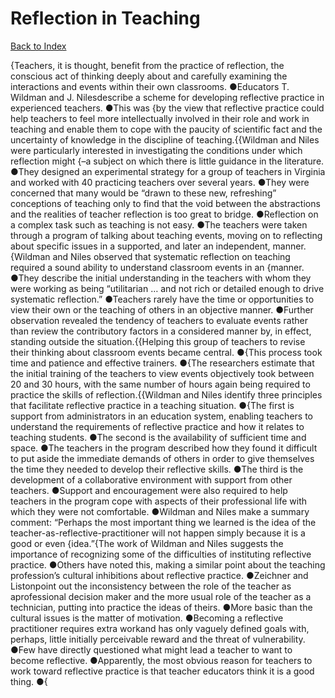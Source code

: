 # Reflection in Teaching
[Back to Index](https://github.com/windows10010/tpoExtractor/blob/master/README.md)

{Teachers, it is thought, benefit from the practice of reflection, the conscious act of thinking deeply about and carefully examining the interactions and events within their own classrooms. ●Educators T. Wildman and J. Nilesdescribe a scheme for developing reflective practice in experienced teachers. ●This was {by the view that reflective practice could help teachers to feel more intellectually involved in their role and work in teaching and enable them to cope with the paucity of scientific fact and the uncertainty of knowledge in the discipline of teaching.{{Wildman and Niles were particularly interested in investigating the conditions under which reflection might {–a subject on which there is little guidance in the literature. ●They designed an experimental strategy for a group of teachers in Virginia and worked with 40 practicing teachers over several years. ●They were concerned that many would be “drawn to these new, refreshing” conceptions of teaching only to find that the void between the abstractions and the realities of teacher reflection is too great to bridge. ●Reflection on a complex task such as teaching is not easy. ●The teachers were taken through a program of talking about teaching events, moving on to reflecting about specific issues in a supported, and later an independent, manner.{Wildman and Niles observed that systematic reflection on teaching required a sound ability to understand classroom events in an {manner. ●They describe the initial understanding in the teachers with whom they were working as being “utilitarian … and not rich or detailed enough to drive systematic reflection.” ●Teachers rarely have the time or opportunities to view their own or the teaching of others in an objective manner. ●Further observation revealed the tendency of teachers to evaluate events rather than review the contributory factors in a considered manner by, in effect, standing outside the situation.{{Helping this group of teachers to revise their thinking about classroom events became central.
●{This process took time and patience and effective trainers. ●{The researchers estimate that the initial training of the teachers to view events objectively took between 20 and 30 hours, 
with the same number of hours again being required to practice the skills of reflection.{{Wildman and Niles identify three principles that facilitate reflective practice in a teaching situation.
●{The first is support from administrators in an education system, enabling teachers to understand the requirements of reflective practice and how it relates to teaching students. ●The second is the availability of sufficient time and space. ●The teachers in the program described how they found it difficult to put aside the immediate demands of others in order 
to give themselves the time they needed to develop their reflective skills. ●The third is the development of a collaborative environment with support from other teachers. ●Support and encouragement were also required to help teachers in the program cope with aspects of their professional life with which they were not comfortable. ●Wildman and Niles make a summary comment: “Perhaps the most important thing we learned is the idea of the teacher-as-reflective-practitioner will not happen simply 
because it is a good or even {idea.”{The work of Wildman and Niles suggests the importance of recognizing some of the difficulties of instituting reflective practice. ●Others have noted this, making a similar point about the teaching profession’s cultural inhibitions about reflective practice. ●Zeichner and Listonpoint out the inconsistency between the role of the teacher as aprofessional decision maker and the more usual role of the teacher as a technician, putting into practice the ideas of theirs. ●More basic than the cultural issues is the matter of motivation. ●Becoming a reflective practitioner requires extra workand has only vaguely defined goals with, perhaps, little initially perceivable reward and the threat of vulnerability. ●Few have directly questioned what might lead a teacher to want to become reflective. ●Apparently, the most obvious reason for teachers to work toward reflective practice is that teacher educators think it is a good thing. ●{